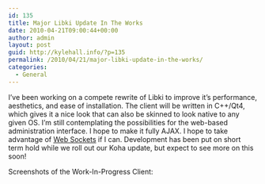 ```yaml
---
id: 135
title: Major Libki Update In The Works
date: 2010-04-21T09:00:44+00:00
author: admin
layout: post
guid: http://kylehall.info/?p=135
permalink: /2010/04/21/major-libki-update-in-the-works/
categories:
  - General
---
```

I&#8217;ve been working on a compete rewrite of Libki to improve it&#8217;s performance, aesthetics, and ease of installation. The client will be written in C++/Qt4, which gives it a nice look that can also be skinned to look native to any given OS. I&#8217;m still contemplating the possibilities for the web-based administration interface. I hope to make it fully AJAX. I hope to take advantage of [Web Sockets](http://en.wikipedia.org/wiki/Web_Sockets) if I can. Development has been put on short term hold while we roll out our Koha update, but expect to see more on this soon!

Screenshots of the Work-In-Progress Client: